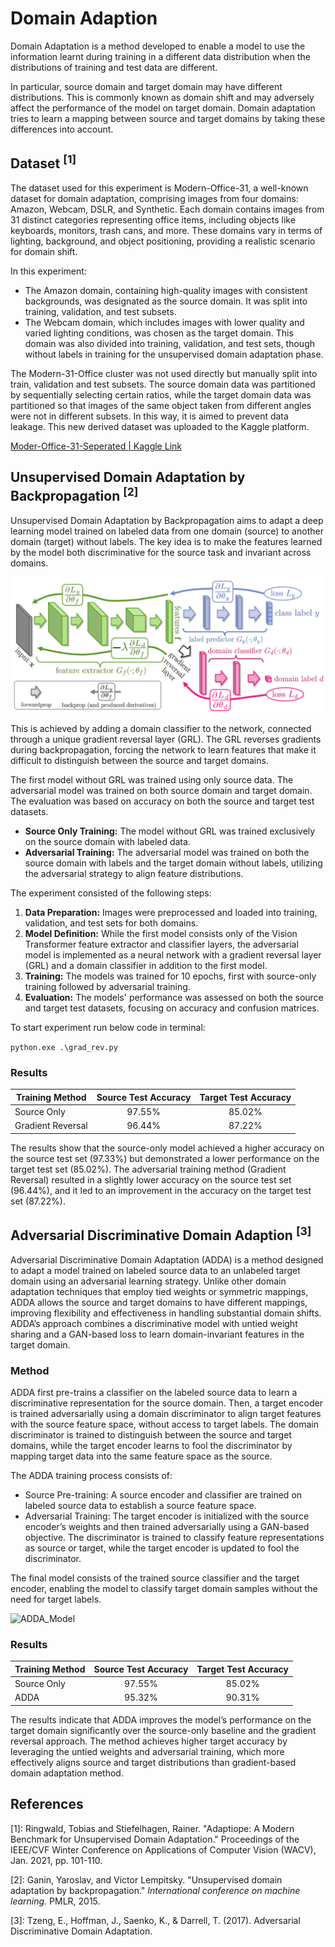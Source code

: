 # Domain Adaption

Domain Adaptation is a method developed to enable a model to use the information learnt during training in a different data distribution when the distributions of training and test data are different.

In particular, source domain and target domain may have different distributions. This is commonly known as domain shift and may adversely affect the performance of the model on target domain. Domain adaptation tries to learn a mapping between source and target domains by taking these differences into account.

## Dataset $^{[1]}$

The dataset used for this experiment is Modern-Office-31, a well-known dataset for domain adaptation, comprising images from four domains: Amazon, Webcam, DSLR, and Synthetic. Each domain contains images from 31 distinct categories representing office items, including objects like keyboards, monitors, trash cans, and more. These domains vary in terms of lighting, background, and object positioning, providing a realistic scenario for domain shift.

In this experiment:

- The Amazon domain, containing high-quality images with consistent backgrounds, was designated as the source domain. It was split into training, validation, and test subsets.
- The Webcam domain, which includes images with lower quality and varied lighting conditions, was chosen as the target domain. This domain was also divided into training, validation, and test sets, though without labels in training for the unsupervised domain adaptation phase.

The Modern-31-Office cluster was not used directly but manually split into train, validation and test subsets. The source domain data was partitioned by sequentially selecting certain ratios, while the target domain data was partitioned so that images of the same object taken from different angles were not in different subsets. In this way, it is aimed to prevent data leakage. This new derived dataset was uploaded to the Kaggle platform.

[Moder-Office-31-Seperated | Kaggle Link](https://www.kaggle.com/datasets/iriscaius/modern-office-31-seperated/data)

## Unsupervised Domain Adaptation by Backpropagation $^{[2]}$

Unsupervised Domain Adaptation by Backpropagation aims to adapt a deep learning model trained on labeled data from one domain (source) to another domain (target) without labels. The key idea is to make the features learned by the model both discriminative for the source task and invariant across domains.

![Gradient Reversal](/images/Gradient%20Reversal%20Model.png)

This is achieved by adding a domain classifier to the network, connected through a unique gradient reversal layer (GRL). The GRL reverses gradients during backpropagation, forcing the network to learn features that make it difficult to distinguish between the source and target domains.

The first model without GRL was trained using only source data. The adversarial model was trained on both source domain and target domain. The evaluation was based on accuracy on both the source and target test datasets. 

- **Source Only Training:** The model without GRL was trained exclusively on the source domain with labeled data.
- **Adversarial Training:** The adversarial model was trained on both the source domain with labels and the target domain without labels, utilizing the adversarial strategy to align feature distributions.

The experiment consisted of the following steps:
1. **Data Preparation:** Images were preprocessed and loaded into training, validation, and test sets for both domains.
2. **Model Definition:** While the first model consists only of the Vision Transformer feature extractor and classifier layers, the adversarial model is implemented as a neural network with a gradient reversal layer (GRL) and a domain classifier in addition to the first model.
3. **Training:** The models was trained for 10 epochs, first with source-only training followed by adversarial training.
4. **Evaluation:** The models' performance was assessed on both the source and target test datasets, focusing on accuracy and confusion matrices.

To start experiment run below code in terminal:

```python.exe .\grad_rev.py```

### Results

|  Training Method  | Source Test Accuracy | Target Test Accuracy |
|-------------------|:--------------------:|:--------------------:|
|    Source Only    |        97.55%        |        85.02%        |
| Gradient Reversal |        96.44%        |        87.22%        |

The results show that the source-only model achieved a higher accuracy on the source test set (97.33%) but demonstrated a lower performance on the target test set (85.02%). The adversarial training method (Gradient Reversal) resulted in a slightly lower accuracy on the source test set (96.44%), and it led to an improvement in the accuracy on the target test set (87.22%).

## Adversarial Discriminative Domain Adaption $^{[3]}$

Adversarial Discriminative Domain Adaptation (ADDA) is a method designed to adapt a model trained on labeled source data to an unlabeled target domain using an adversarial learning strategy. Unlike other domain adaptation techniques that employ tied weights or symmetric mappings, ADDA allows the source and target domains to have different mappings, improving flexibility and effectiveness in handling substantial domain shifts. ADDA’s approach combines a discriminative model with untied weight sharing and a GAN-based loss to learn domain-invariant features in the target domain.

### Method

ADDA first pre-trains a classifier on the labeled source data to learn a discriminative representation for the source domain. Then, a target encoder is trained adversarially using a domain discriminator to align target features with the source feature space, without access to target labels. The domain discriminator is trained to distinguish between the source and target domains, while the target encoder learns to fool the discriminator by mapping target data into the same feature space as the source.

The ADDA training process consists of:

- Source Pre-training: A source encoder and classifier are trained on labeled source data to establish a source feature space.
- Adversarial Training: The target encoder is initialized with the source encoder’s weights and then trained adversarially using a GAN-based objective. The discriminator is trained to classify feature representations as source or target, while the target encoder is updated to fool the discriminator.

The final model consists of the trained source classifier and the target encoder, enabling the model to classify target domain samples without the need for target labels.

![ADDA_Model](/images/ADDA_Model.png)


### Results

|  Training Method  | Source Test Accuracy | Target Test Accuracy |
|-------------------|:--------------------:|:--------------------:|
|    Source Only    |        97.55%        |        85.02%        |
|       ADDA        |        95.32%        |        90.31%        |

The results indicate that ADDA improves the model’s performance on the target domain significantly over the source-only baseline and the gradient reversal approach. The method achieves higher target accuracy by leveraging the untied weights and adversarial training, which more effectively aligns source and target distributions than gradient-based domain adaptation method.

## References

[1]: Ringwald, Tobias and Stiefelhagen, Rainer. "Adaptiope: A Modern Benchmark for Unsupervised Domain Adaptation." Proceedings of the IEEE/CVF Winter Conference on Applications of Computer Vision (WACV), Jan. 2021, pp. 101-110.

[2]: Ganin, Yaroslav, and Victor Lempitsky. "Unsupervised domain adaptation by backpropagation." *International conference on machine learning.* PMLR, 2015.

[3]: Tzeng, E., Hoffman, J., Saenko, K., & Darrell, T. (2017). Adversarial Discriminative Domain Adaptation.

